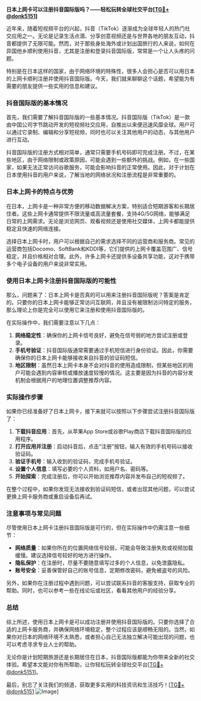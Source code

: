 **日本上网卡可以注册抖音国际版吗？——轻松玩转全球社交平台[[TG💪+ @donk5151](https://t.me/s/donk5151)]**

近年来，随着短视频平台的兴起，抖音（TikTok）逐渐成为全球年轻人的热门社交应用之一。无论是记录生活点滴、分享创意视频还是与世界各地的朋友互动，抖音都提供了无限可能。然而，对于那些身处海外或计划出国旅行的人来说，如何在异国他乡顺利使用抖音，尤其是注册和登录抖音国际版，常常是一个让人头疼的问题。

特别是在日本这样的国家，由于网络环境的特殊性，很多人会担心是否可以用日本的上网卡顺利注册并使用抖音国际版。今天，我们就来聊聊这个话题，希望能为有需要的朋友提供一些实用的信息和建议。

### 抖音国际版的基本情况

首先，我们需要了解抖音国际版的一些基本情况。抖音国际版（TikTok）是一款由中国公司字节跳动开发的短视频社交应用，自推出以来便迅速风靡全球。用户可以通过它录制、编辑和分享短视频，同时也可以关注其他用户的动态，与其他用户进行互动。

抖音国际版的注册方式相对简单，通常只需要手机号码即可完成注册。不过，在某些地区，由于网络限制或政策原因，可能会遇到一些额外的挑战。例如，在一些国家，如果无法正常访问谷歌服务，可能会影响抖音的正常使用。因此，对于计划在日本使用抖音的用户来说，了解当地的网络状况和注册流程是非常重要的。

### 日本上网卡的特点与优势

在日本，上网卡是一种非常方便的移动数据解决方案，特别适合短期游客和长期居住者。这些上网卡通常提供不限流量或高流量套餐，支持4G/5G网络，能够满足日常的上网需求。无论是浏览网页、观看视频还是使用社交媒体，上网卡都能提供稳定且快速的网络连接。

选择日本上网卡时，用户可以根据自己的需求选择不同的运营商和服务商。常见的运营商包括Docomo、SoftBank和KDDI等，它们提供的上网卡覆盖范围广、信号稳定，并且价格相对合理。此外，许多上网卡还提供多设备共享功能，这对于携带多个电子设备的用户来说非常实用。

### 使用日本上网卡注册抖音国际版的可能性

那么，问题来了：日本上网卡是否真的可以用来注册抖音国际版呢？答案是肯定的。只要你的日本上网卡能够正常访问互联网，并且没有被限制访问特定的服务，那么理论上你是完全可以使用它来注册和使用抖音国际版的。

在实际操作中，我们需要注意以下几点：

1. **网络稳定性**：确保你的上网卡信号良好，避免在信号弱的地方尝试注册或登录。
2. **手机号验证**：抖音国际版通常需要通过手机短信进行身份验证。因此，你需要确保你的日本上网卡能够接收来自抖音的验证码短信。
3. **地区限制**：虽然日本上网卡本身不会对抖音的使用造成限制，但某些地区的用户可能会遇到内容审核或播放速度较慢的情况。这主要是因为抖音的内容分发机制会根据用户的地理位置调整推荐内容。

### 实际操作步骤

如果你已经准备好了日本上网卡，接下来就可以按照以下步骤尝试注册抖音国际版了：

1. **下载抖音应用**：首先，从苹果App Store或谷歌Play商店下载抖音国际版的应用程序。
2. **打开应用并注册**：启动抖音后，点击“注册”按钮，输入有效的手机号码以接收验证码。
3. **验证手机号**：输入收到的验证码，完成手机号验证。
4. **设置个人信息**：填写必要的个人资料，如用户名、密码等。
5. **开始探索**：完成注册后，你可以开始浏览推荐内容并发布自己的短视频了。

在整个过程中，如果你发现无法接收到验证码短信，或者出现其他问题，可以尝试更换上网卡服务商或重启设备后再试。

### 注意事项与常见问题

尽管使用日本上网卡注册抖音国际版是可行的，但在实际操作中仍需注意一些细节：

- **网络质量**：如果你所在的位置网络信号较弱，可能会导致注册失败或视频加载缓慢。建议选择信号较好的地方进行操作。
- **隐私保护**：在注册时，尽量不要随意填写过多的个人信息，以免泄露隐私。
- **账号安全**：妥善保管好自己的账号信息，定期修改密码，避免被盗号的风险。

另外，如果你在注册过程中遇到问题，可以尝试联系抖音的客服支持，获取专业的帮助。同时，也可以参考一些在线论坛或社区，看看其他用户的经验分享。

### 总结

综上所述，使用日本上网卡是可以成功注册并使用抖音国际版的。只要你选择了合适的上网卡服务商，并确保网络环境稳定，整个过程应该是顺畅无阻的。当然，如果你对日本的网络环境不太熟悉，或者担心自己无法独立解决可能出现的问题，也可以考虑寻求专业人士的帮助。

无论你是计划短期旅游还是长期居住在日本，抖音国际版都能为你带来全新的社交体验。希望本文能对你有所帮助，让你轻松玩转全球社交平台[[TG💪+ @donk5151](https://t.me/s/donk5151)]。

最后，别忘了关注我们的频道，获取更多实用的科技资讯和生活技巧！[[TG💪+ @donk5151](https://t.me/s/donk5151) ![Image](https://i.postimg.cc/rwNCRYN7/Snipaste-2025-04-30-17-27-05.png)]
